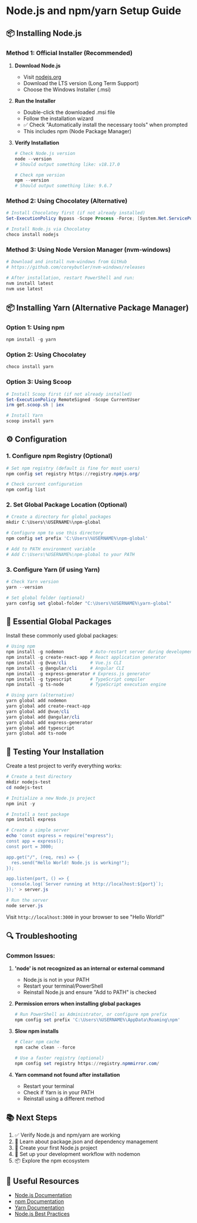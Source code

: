 # Node.js and npm/yarn Setup Guide

## 📦 Installing Node.js

### Method 1: Official Installer (Recommended)

1. **Download Node.js**
   - Visit [nodejs.org](https://nodejs.org/)
   - Download the LTS version (Long Term Support)
   - Choose the Windows Installer (.msi)

2. **Run the Installer**
   - Double-click the downloaded .msi file
   - Follow the installation wizard
   - ✅ Check "Automatically install the necessary tools" when prompted
   - This includes npm (Node Package Manager)

3. **Verify Installation**
   ```powershell
   # Check Node.js version
   node --version
   # Should output something like: v18.17.0
   
   # Check npm version
   npm --version
   # Should output something like: 9.6.7
   ```

### Method 2: Using Chocolatey (Alternative)

```powershell
# Install Chocolatey first (if not already installed)
Set-ExecutionPolicy Bypass -Scope Process -Force; [System.Net.ServicePointManager]::SecurityProtocol = [System.Net.ServicePointManager]::SecurityProtocol -bor 3072; iex ((New-Object System.Net.WebClient).DownloadString('https://community.chocolatey.org/install.ps1'))

# Install Node.js via Chocolatey
choco install nodejs
```

### Method 3: Using Node Version Manager (nvm-windows)

```powershell
# Download and install nvm-windows from GitHub
# https://github.com/coreybutler/nvm-windows/releases

# After installation, restart PowerShell and run:
nvm install latest
nvm use latest
```

## 📦 Installing Yarn (Alternative Package Manager)

### Option 1: Using npm
```powershell
npm install -g yarn
```

### Option 2: Using Chocolatey
```powershell
choco install yarn
```

### Option 3: Using Scoop
```powershell
# Install Scoop first (if not already installed)
Set-ExecutionPolicy RemoteSigned -Scope CurrentUser
irm get.scoop.sh | iex

# Install Yarn
scoop install yarn
```

## ⚙️ Configuration

### 1. Configure npm Registry (Optional)
```powershell
# Set npm registry (default is fine for most users)
npm config set registry https://registry.npmjs.org/

# Check current configuration
npm config list
```

### 2. Set Global Package Location (Optional)
```powershell
# Create a directory for global packages
mkdir C:\Users\%USERNAME%\npm-global

# Configure npm to use this directory
npm config set prefix 'C:\Users\%USERNAME%\npm-global'

# Add to PATH environment variable
# Add C:\Users\%USERNAME%\npm-global to your PATH
```

### 3. Configure Yarn (if using Yarn)
```powershell
# Check Yarn version
yarn --version

# Set global folder (optional)
yarn config set global-folder "C:\Users\%USERNAME%\yarn-global"
```

## 🔧 Essential Global Packages

Install these commonly used global packages:

```powershell
# Using npm
npm install -g nodemon          # Auto-restart server during development
npm install -g create-react-app # React application generator
npm install -g @vue/cli         # Vue.js CLI
npm install -g @angular/cli     # Angular CLI
npm install -g express-generator # Express.js generator
npm install -g typescript       # TypeScript compiler
npm install -g ts-node          # TypeScript execution engine

# Using yarn (alternative)
yarn global add nodemon
yarn global add create-react-app
yarn global add @vue/cli
yarn global add @angular/cli
yarn global add express-generator
yarn global add typescript
yarn global add ts-node
```

## 🧪 Testing Your Installation

Create a test project to verify everything works:

```powershell
# Create a test directory
mkdir nodejs-test
cd nodejs-test

# Initialize a new Node.js project
npm init -y

# Install a test package
npm install express

# Create a simple server
echo 'const express = require("express");
const app = express();
const port = 3000;

app.get("/", (req, res) => {
  res.send("Hello World! Node.js is working!");
});

app.listen(port, () => {
  console.log(`Server running at http://localhost:${port}`);
});' > server.js

# Run the server
node server.js
```

Visit `http://localhost:3000` in your browser to see "Hello World!"

## 🔍 Troubleshooting

### Common Issues:

1. **'node' is not recognized as an internal or external command**
   - Node.js is not in your PATH
   - Restart your terminal/PowerShell
   - Reinstall Node.js and ensure "Add to PATH" is checked

2. **Permission errors when installing global packages**
   ```powershell
   # Run PowerShell as Administrator, or configure npm prefix
   npm config set prefix 'C:\Users\%USERNAME%\AppData\Roaming\npm'
   ```

3. **Slow npm installs**
   ```powershell
   # Clear npm cache
   npm cache clean --force
   
   # Use a faster registry (optional)
   npm config set registry https://registry.npmmirror.com/
   ```

4. **Yarn command not found after installation**
   - Restart your terminal
   - Check if Yarn is in your PATH
   - Reinstall using a different method

## 📚 Next Steps

1. ✅ Verify Node.js and npm/yarn are working
2. 📖 Learn about package.json and dependency management
3. 🚀 Create your first Node.js project
4. 🔧 Set up your development workflow with nodemon
5. 📦 Explore the npm ecosystem

## 🔗 Useful Resources

- [Node.js Documentation](https://nodejs.org/docs/)
- [npm Documentation](https://docs.npmjs.com/)
- [Yarn Documentation](https://yarnpkg.com/getting-started)
- [Node.js Best Practices](https://github.com/goldbergyoni/nodebestpractices)
